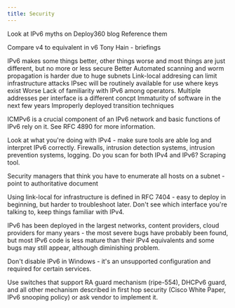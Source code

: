```yaml
---
title: Security
---
```


Look at IPv6 myths on Deploy360 blog
Reference them

Compare v4 to equivalent in v6
Tony Hain - briefings

IPv6 makes some things better, other things worse and most things are just different, but no more or less secure
Better
  Automated scanning and worm propagation is harder due to huge subnets
  Link-local addresing can limit infrastructure attacks
  IPsec will be routinely available for use where keys exist
Worse
  Lack of familiarity with IPv6 among operators.
  Multiple addresses per interface is a different concpt
  Immaturity of software in the next few years
  Improperly deployed transition techniques

ICMPv6 is a crucial component of an IPv6 network and basic functions of IPv6 rely on it. See RFC 4890 for more information.

Look at what you're doing with IPv4 - make sure tools are able log and interpret IPv6 correctly. Firewalls, intrusion detection systems, intrusion prevention systems, logging. Do you scan for both IPv4 and IPv6? Scraping tool.

Security managers that think you have to enumerate all hosts on a subnet - point to authoritative document

Using link-local for infrastructure is defined in RFC 7404 - easy to deploy in beginning, but harder to troubleshoot later. Don't see which interface you're talking to, keep things familiar with IPv4. 

IPv6 has been deployed in the largest networks, content providers, cloud providers for many years - the most severe bugs have probably been found, but most IPv6 code is less mature than their IPv4 equivalents and some bugs may still appear, although diminishing problem. 

Don't disable IPv6 in Windows - it's an unsupported configuration and required for certain services.

Use switches that support RA guard mechanism (ripe-554), DHCPv6 guard, and all other mechanism described in first hop security (Cisco White Paper, IPv6 snooping policy) or ask vendor to implement it. 





